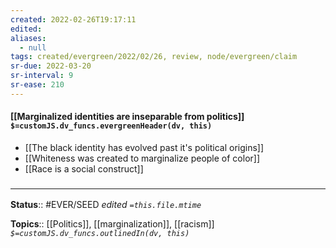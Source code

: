```yaml
---
created: 2022-02-26T19:17:11 
edited: 
aliases:
  - null
tags: created/evergreen/2022/02/26, review, node/evergreen/claim
sr-due: 2022-03-20
sr-interval: 9
sr-ease: 210
---
```


#### [[Marginalized identities are inseparable from politics]] `$=customJS.dv_funcs.evergreenHeader(dv, this)`

- [[The black identity has evolved past it's political origins]]
- [[Whiteness was created to marginalize people of color]]
- [[Race is a social construct]]

### <hr class="footnote"/>

**Status**:: #EVER/SEED 
*edited `=this.file.mtime`*

**Topics**:: [[Politics]], [[marginalization]], [[racism]]
*`$=customJS.dv_funcs.outlinedIn(dv, this)`*
